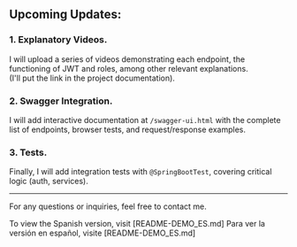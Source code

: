 ## Upcoming Updates:

### 1. Explanatory Videos.
I will upload a series of videos demonstrating each endpoint, the functioning of JWT and roles, among other relevant explanations.     
(I'll put the link in the project documentation).
<br>
### 2. Swagger Integration.
I will add interactive documentation at `/swagger-ui.html`
with the complete list of endpoints, browser tests, and request/response examples.
<br>
### 3. Tests.
Finally, I will add integration tests with `@SpringBootTest`, covering critical logic (auth, services).

---
For any questions or inquiries, feel free to contact me.

To view the Spanish version, visit [README-DEMO_ES.md]
Para ver la versión en español, visite [README-DEMO_ES.md]